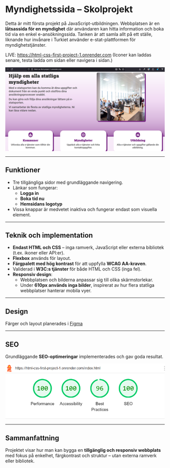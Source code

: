 # Myndighetssida – Skolprojekt

Detta är mitt första projekt på JavaScript-utbildningen.
Webbplatsen är en **låtsassida för en myndighet** där användaren kan hitta information och boka tid via en enkel e-ansökningssida. Tanken är att samla allt på ett ställe, liknande hur invånare i Turkiet använder e-stat-plattformen för myndighetstjänster.

LIVE: https://html-css-first-project-1.onrender.com
(Iconer kan laddas senare, testa ladda om sidan eller navigera i sidan.)

![Screenshoot](Screenshoot.png)

---

## Funktioner

- Tre tillgängliga sidor med grundläggande navigering.
- Länkar som fungerar:
  - **Logga in**
  - **Boka tid nu**
  - **Hemsidans logotyp**
- Vissa knappar är medvetet inaktiva och fungerar endast som visuella element.

---

## Teknik och implementation

- **Endast HTML och CSS** – inga ramverk, JavaScript eller externa bibliotek (t.ex. ikoner eller API:er).
- **Flexbox** används för layout.
- **Färgpalett med hög kontrast** för att uppfylla **WCAG AA-kraven**.
- Validerad i **W3C:s tjänster** för både HTML och CSS (inga fel).
- **Responsiv design**:
  - Webbplatsen och bilderna anpassar sig till olika skärmstorlekar.
  - Under **610px används inga bilder**, inspirerat av hur flera statliga webbplatser hanterar mobila vyer.

---

## Design

Färger och layout planerades i [Figma](https://www.figma.com/design/nFgMbtnXOdurbHGIbSlD7d/stat?node-id=1-204&p=f&t=tg3vrh4hNypV2zRj-0)

---

## SEO

Grundläggande **SEO-optimeringar** implementerades och gav goda resultat.

![Lighthouse](Lighthouse.png)

---

## Sammanfattning

Projektet visar hur man kan bygga en **tillgänglig och responsiv webbplats** med fokus på enkelhet, färgkontrast och struktur – utan externa ramverk eller bibliotek.
